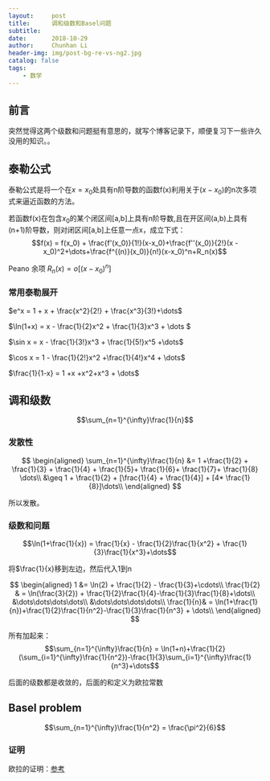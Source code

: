 ```yaml
---
layout:     post
title:      调和级数和Basel问题
subtitle:
date:       2018-10-29
author:     Chunhan Li
header-img: img/post-bg-re-vs-ng2.jpg
catalog: false
tags:
    - 数学
---
```


## 前言

突然觉得这两个级数和问题挺有意思的，就写个博客记录下，顺便复习下一些许久没用的知识。。

## 泰勒公式

泰勒公式是将一个在$x=x_0$处具有n阶导数的函数f(x)利用关于($x-x_0$)的n次多项式来逼近函数的方法。

若函数f(x)在包含$x_0$的某个闭区间[a,b]上具有n阶导数,且在开区间(a,b)上具有(n+1)阶导数，则对闭区间[a,b]上任意一点x，成立下式：
$$f(x) = f(x_0) + \frac{f'(x_0)}{1!}(x-x_0)+\frac{f''(x_0)}{2!}(x - x_0)^2+\dots+\frac{f^{(n)}(x_0)}{n!}(x-x_0)^n+R_n(x)$$

Peano 余项 $R_n(x) = o[(x-x_0)^n]$

### 常用泰勒展开

$e^x = 1 + x + \frac{x^2}{2!} + \frac{x^3}{3!}+\dots$

$\ln(1+x) = x - \frac{1}{2}x^2 + \frac{1}{3}x^3 + \dots $

$\sin x = x - \frac{1}{3!}x^3 + \frac{1}{5!}x^5 +\dots$

$\cos x = 1 - \frac{1}{2!}x^2 +\frac{1}{4!}x^4 + \dots$

$\frac{1}{1-x} = 1 +x +x^2+x^3 + \dots$

## 调和级数

$$\sum_{n=1}^{\infty}\frac{1}{n}$$

### 发散性

$$
\begin{aligned}
\sum_{n=1}^{\infty}\frac{1}{n} &= 1 +\frac{1}{2} + \frac{1}{3} + \frac{1}{4} + \frac{1}{5}+ \frac{1}{6}+ \frac{1}{7}+ \frac{1}{8} \dots\\
&\geq 1 + \frac{1}{2} + [\frac{1}{4} + \frac{1}{4}] + [4* \frac{1}{8}]\dots\\
\end{aligned}
$$

所以发散。

### 级数和问题

$$\ln(1+\frac{1}{x}) = \frac{1}{x} - \frac{1}{2}\frac{1}{x^2} + \frac{1}{3}\frac{1}{x^3}+\dots$$

将$\frac{1}{x}移到左边，然后代入1到n


$$
\begin{aligned}
1 &= \ln(2) + \frac{1}{2} - \frac{1}{3}+\cdots\\
\frac{1}{2} & = \ln(\frac{3}{2}) + \frac{1}{2}\frac{1}{4}-\frac{1}{3}\frac{1}{8}+\dots\\
&\dots\dots\dots\dots\\
&\dots\dots\dots\dots\\
\frac{1}{n}& = \ln(1+\frac{1}{n})+\frac{1}{2}\frac{1}{n^2}-\frac{1}{3}\frac{1}{n^3} + \dots\\
\end{aligned}
$$

所有加起来：
$$\sum_{n=1}^{\infty}\frac{1}{n} = \ln(1+n)+\frac{1}{2}(\sum_{i=1}^{\infty}\frac{1}{n^2})-\frac{1}{3}\sum_{i=1}^{\infty}\frac{1}{n^3}+\dots$$

后面的级数都是收敛的，后面的和定义为欧拉常数

## Basel problem

$$\sum_{n=1}^{\infty}\frac{1}{n^2} = \frac{\pi^2}{6}$$

### 证明

欧拉的证明：[参考](https://www.cnblogs.com/misaka01034/p/BaselProof.html)
